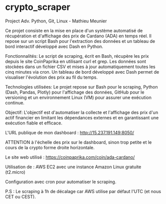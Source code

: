 # crypto_scraper

Project Adv. Python, Git, Linux - Mathieu Meunier

Ce projet consiste en la mise en place d'un système automatisé de récupération et d'affichage des prix de Cardano (ADA) en temps réel. Il repose sur un script Bash pour l'extraction des données et un tableau de bord interactif développé avec Dash en Python.

Fonctionnalités:
Le script de scraping, écrit en Bash, récupère les prix depuis le site CoinPaprika en utilisant curl et grep. Les données sont stockées dans un fichier CSV et mises à jour automatiquement toutes les cinq minutes via cron. Un tableau de bord développé avec Dash permet de visualiser l'évolution des prix au fil du temps.

Technologies utilisées:
Le projet repose sur Bash pour le scraping, Python (Dash, Pandas, Plotly) pour l'affichage des données, GitHub pour le versioning et un environnement Linux (VM) pour assurer une exécution continue.

Objectif:
L'objectif est d'automatiser la collecte et l'affichage des prix d'un actif financier en limitant les dépendances externes et en garantissant une exécution fiable et efficace.

L'URL publique de mon dashboard : http://15.237.191.149:8050/

ATTENTION à l'échelle des prix sur le dashboard, sinon trop petite et le cours de la crypto forme droite horizontale.

Le site web utilisé : https://coinpaprika.com/coin/ada-cardano/

Utilisation de : AWS EC2 avec une instance Amazon Linux gratuite (t2.micro)

Configuration avec cron pour automatiser le scraping.

P.S : Le scraping à 1h de décalage car AWS utilise par défaut l'UTC (et nous CET ou CEST).

